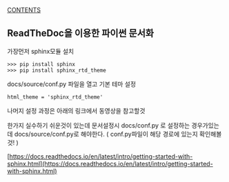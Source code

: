 [CONTENTS](README.md)
## ReadTheDoc을 이용한 파이썬 문서화
가장먼저 sphinx모듈 설치
```
>>> pip install sphinx
>>> pip install sphinx_rtd_theme
```
docs/source/conf.py 파일을 열고 기본 테마 설정
```
html_theme = 'sphinx_rtd_theme'
```

나머지 설정 과정은 아래의 링크에서 동영상을 참고할것

한가지 실수하기 쉬운것이 있는데 문서설정시 docs/conf.py 로 설정하는 경우가있는데 docs/source/conf.py로 해야한다. ( conf.py파일이 해당 경로에 있는지 확인해볼것! )

[https://docs.readthedocs.io/en/latest/intro/getting-started-with-sphinx.html](https://docs.readthedocs.io/en/latest/intro/getting-started-with-sphinx.html)